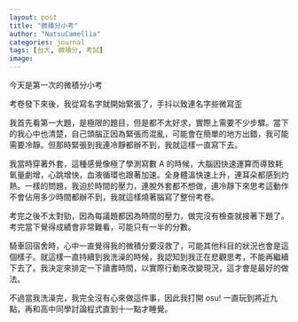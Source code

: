 ```yaml
---
layout: post
title: "微積分小考"
author: "NatsuCamellia"
categories: journal
tags: [台大, 微積分, 考試]
image: 
---
```


今天是第一次的微積分小考

考卷發下來後，我從寫名字就開始緊張了，手抖以致連名字些微寫歪

我首先看第一大題，是極限的題目，但是都不太好求，實際上需要不少步驟。當下的我心中也清楚，自己頭腦正因為緊張而混亂，可能會在簡單的地方出錯，我可能需要冷靜。但那時緊張到我連冷靜都辦不到，我就這樣一直寫下去。

我當時穿著外套，這種感覺像極了學測寫數 A 的時候，大腦因快速運算而導致耗氧量劇增，心跳增快，血液循環也跟著加速。全身體溫快速上升，連耳朵都感到灼熱。一樣的問題，我迫於時間的壓力，連脫外套都不想做，連冷靜下來思考這動作不會佔用多少時間都辦不到，我就這樣燒著腦寫了整份考卷。

考完之後不太對勁，因為每議題都因為時間的壓力，做完沒有檢查就接著下題了。考完當下覺得成績會非常難看，可能只有一半的分數。

騎車回宿舍時，心中一直覺得我的微積分要沒救了，可能其他科目的狀況也會是這個樣子。就這樣一直持續到我洗澡的時候，我認知到我正在悲觀思考，不能再繼續下去了。我決定來排定一下讀書時間，以實際行動來改變現況，這才會是最好的做法。

不過當我洗澡完，我完全沒有心來做這件事，因此我打開 osu! 一直玩到將近九點，再和高中同學討論程式直到十一點才睡覺。